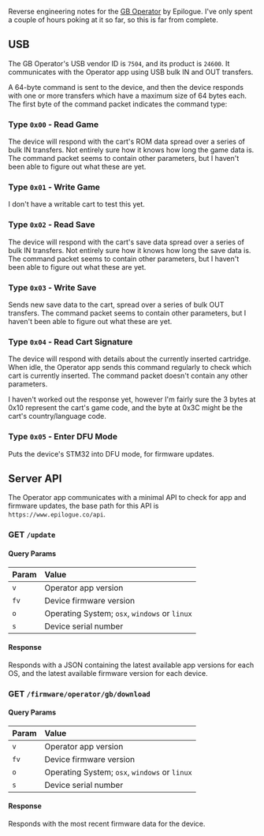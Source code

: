 Reverse engineering notes for the [GB Operator](https://www.epilogue.co/product/gb-operator) by Epilogue. I've only spent a couple of hours poking at it so far, so this is far from complete.

## USB

The GB Operator's USB vendor ID is `7504`, and its product is `24600`. It communicates with the Operator app using USB bulk IN and OUT transfers. 

A 64-byte command is sent to the device, and then the device responds with one or more transfers which have a maximum size of 64 bytes each. The first byte of the command packet indicates the command type:

### Type `0x00` - Read Game

The device will respond with the cart's ROM data spread over a series of bulk IN transfers. Not entirely sure how it knows how long the game data is. The command packet seems to contain other parameters, but I haven't been able to figure out what these are yet.

### Type `0x01` - Write Game

I don't have a writable cart to test this yet.

### Type `0x02` - Read Save

The device will respond with the cart's save data spread over a series of bulk IN transfers. Not entirely sure how it knows how long the save data is. The command packet seems to contain other parameters, but I haven't been able to figure out what these are yet.

### Type `0x03` - Write Save

Sends new save data to the cart, spread over a series of bulk OUT transfers. The command packet seems to contain other parameters, but I haven't been able to figure out what these are yet.

### Type `0x04` - Read Cart Signature

The device will respond with details about the currently inserted cartridge. When idle, the Operator app sends this command regularly to check which cart is currently inserted. The command packet doesn't contain any other parameters.

I haven't worked out the response yet, however I'm fairly sure the 3 bytes at 0x10 represent the cart's game code, and the byte at 0x3C might be the cart's country/language code.

### Type `0x05` - Enter DFU Mode

Puts the device's STM32 into DFU mode, for firmware updates.

## Server API

The Operator app communicates with a minimal API to check for app and firmware updates, the base path for this API is `https://www.epilogue.co/api`.

### GET `/update`

#### Query Params

| Param | Value |
|:-|:-|
| `v` | Operator app version |
| `fv` | Device firmware version |
| `o` | Operating System; `osx`, `windows` or `linux` |
| `s` | Device serial number |

#### Response

Responds with a JSON containing the latest available app versions for each OS, and the latest available firmware version for each device.

### GET `/firmware/operator/gb/download`

#### Query Params

| Param | Value |
|:-|:-|
| `v` | Operator app version |
| `fv` | Device firmware version |
| `o` | Operating System; `osx`, `windows` or `linux` |
| `s` | Device serial number |

#### Response

Responds with the most recent firmware data for the device.
